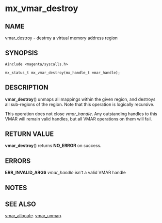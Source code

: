 # mx_vmar_destroy

## NAME

vmar_destroy - destroy a virtual memory address region

## SYNOPSIS

```
#include <magenta/syscalls.h>

mx_status_t mx_vmar_destroy(mx_handle_t vmar_handle);
```

## DESCRIPTION

**vmar_destroy**() unmaps all mappings within the given region, and destroys
all sub-regions of the region.  Note that this operation is logically recursive.

This operation does not close *vmar_handle*.  Any outstanding handles to this
VMAR will remain valid handles, but all VMAR operations on them will fail.

## RETURN VALUE

**vmar_destroy**() returns **NO_ERROR** on success.

## ERRORS

**ERR_INVALID_ARGS**  *vmar_handle* isn't a valid VMAR handle

## NOTES

## SEE ALSO

[vmar_allocate](vmar_allocate.md).
[vmar_unmap](vmar_unmap.md).

